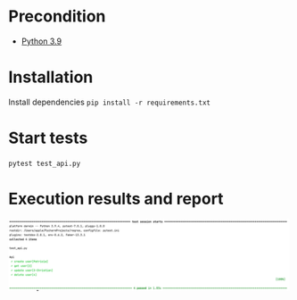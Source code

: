 # Precondition

- [Python 3.9](https://www.python.org/)

# Installation

Install dependencies `pip install -r requirements.txt`

# Start tests

`pytest test_api.py`

# Execution results and report

![img.png](img.png)
